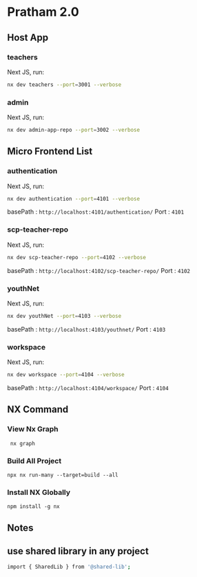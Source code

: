 # Pratham 2.0

## Host App

### teachers

Next JS, run:

```sh
nx dev teachers --port=3001 --verbose
```

### admin

Next JS, run:

```sh
nx dev admin-app-repo --port=3002 --verbose
```

##

## Micro Frontend List

### authentication

Next JS, run:

```sh
nx dev authentication --port=4101 --verbose
```

basePath : `http://localhost:4101/authentication/`
Port : `4101`

### scp-teacher-repo

Next JS, run:

```sh
nx dev scp-teacher-repo --port=4102 --verbose
```

basePath : `http://localhost:4102/scp-teacher-repo/`
Port : `4102`

### youthNet

Next JS, run:

```sh
nx dev youthNet --port=4103 --verbose
```

basePath : `http://localhost:4103/youthnet/`
Port : `4103`

### workspace

Next JS, run:

```sh
nx dev workspace --port=4104 --verbose
```

basePath : `http://localhost:4104/workspace/`
Port : `4104`

##

## NX Command

### View Nx Graph

` nx graph`

### Build All Project

`npx nx run-many --target=build --all`

### Install NX Globally

`npm install -g nx`

## Notes

## use shared library in any project

```sh
import { SharedLib } from '@shared-lib';
```

